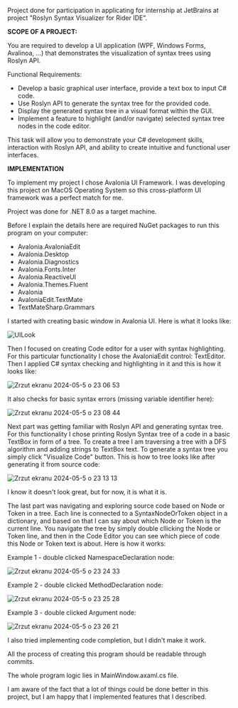 Project done for participation in applicating for internship at JetBrains at project "Roslyn Syntax Visualizer for Rider IDE".

**SCOPE OF A PROJECT:**

You are required to develop a UI application (WPF, Windows Forms, Avalinoa, …) that demonstrates the visualization of syntax trees using Roslyn API.

Functional Requirements:
- Develop a basic graphical user interface, provide a text box to input C# code.
- Use Roslyn API to generate the syntax tree for the provided code.
- Display the generated syntax tree in a visual format within the GUI.
- Implement a feature to highlight (and/or navigate) selected syntax tree nodes in the code editor.

This task will allow you to demonstrate your C# development skills, interaction with Roslyn API, and ability to create intuitive and functional user interfaces.

**IMPLEMENTATION**

To implement my project I chose Avalonia UI Framework. I was developing this project on MacOS Operating System so this cross-platform UI framework was a perfect match for me.

Project was done for .NET 8.0 as a target machine.

Before I explain the details here are required NuGet packages to run this program on your computer:
- Avalonia.AvaloniaEdit
- Avalonia.Desktop
- Avalonia.Diagnostics
- Avalonia.Fonts.Inter
- Avalonia.ReactiveUI
- Avalonia.Themes.Fluent
- Avalonia
- AvaloniaEdit.TextMate
- TextMateSharp.Grammars

I started with creating basic window in Avalonia UI. Here is what it looks like:

![UILook](https://github.com/molczane/CodeVisualizer/assets/128298715/14d48e8a-c6e3-4b72-8a8a-c3b5c1d808a4)

Then I focused on creating Code editor for a user with syntax highlighting. For this particular functionality I chose the AvaloniaEdit control: TextEditor. Then I applied C# syntax checking and highlighting in it and this is how it looks like:

![Zrzut ekranu 2024-05-5 o 23 06 53](https://github.com/molczane/CodeVisualizer/assets/128298715/6683afae-52f2-4e6e-8a96-e2dc47067640)

It also checks for basic syntax errors (missing variable identifier here):

![Zrzut ekranu 2024-05-5 o 23 08 44](https://github.com/molczane/CodeVisualizer/assets/128298715/f382702a-7f74-4a4b-879a-22bda8497b2d)

Next part was getting familiar with Roslyn API and generating syntax tree. For this functionality I chose printing Roslyn Syntax tree of a code in a basic TextBox in form of a tree. To create a tree I am traversing a tree with a DFS algorithm and adding strings to TextBox text. To generate a syntax tree you simply click "Visualize Code" button.  This is how to tree looks like after generating it from source code:

![Zrzut ekranu 2024-05-5 o 23 13 13](https://github.com/molczane/CodeVisualizer/assets/128298715/675c2bfe-f505-41f8-a52b-fd5879b8fa1c)

I know it doesn't look great, but for now, it is what it is.

The last part was navigating and exploring source code based on Node or Token in a tree. Each line is connected to a SyntaxNodeOrToken object in a dictionary, and based on that I can say about which Node or Token is the current line. You navigate the tree by simply double cllicking the Node or Token line, and then in the Code Editor you can see which piece of code this Node or Token text is about. Here is how it works:

Example 1 - double clicked NamespaceDeclaration node:

![Zrzut ekranu 2024-05-5 o 23 24 33](https://github.com/molczane/CodeVisualizer/assets/128298715/14b9bcff-853e-4352-afe2-2e4e2890e6d3)

Example 2 - double clicked MethodDeclaration node:

![Zrzut ekranu 2024-05-5 o 23 25 28](https://github.com/molczane/CodeVisualizer/assets/128298715/61461834-6a48-42f9-936b-0ce0263e0861)

Example 3 - double clicked Argument node:

![Zrzut ekranu 2024-05-5 o 23 26 21](https://github.com/molczane/CodeVisualizer/assets/128298715/ce090cae-6f6a-4d11-acb4-d616725a38af)

I also tried implementing code completion, but I didn't make it work.

All the process of creating this program should be readable through commits.

The whole program logic lies in MainWindow.axaml.cs file.

I am aware of the fact that a lot of things could be done better in this project, but I am happy that I implemented features that I described. 